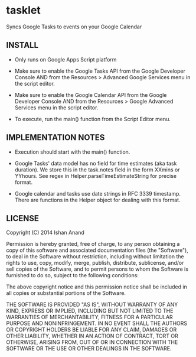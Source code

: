 tasklet
=======

Syncs Google Tasks to events on your Google Calendar


INSTALL
-------

* Only runs on Google Apps Script platform

* Make sure to enable the Google Tasks API from the Google Developer Console
AND from the Resources > Advanced Google Services menu in the script editor.

* Make sure to enable the Google Calendar API from the Google Developer Console
AND from the Resources > Google Advanced Services menu in the script editor.

* To execute, run the main() function from the Script Editor menu.

IMPLEMENTATION NOTES
--------------------

* Execution should start with the main() function.

* Google Tasks' data model has no field for time estimates (aka task duration). We
store this in the task.notes field in the form XXmins or YYhours. See regex in 
Helper.parseTimeEstimateString for precise format.

* Google calendar and tasks use date strings in RFC 3339 timestamp. There are functions
in the Helper object for dealing with this format.

LICENSE
-------

Copyright (C) 2014 Ishan Anand

Permission is hereby granted, free of charge, to any person obtaining a copy of this software and associated documentation files (the "Software"), to deal in the Software without restriction, including without limitation the rights to use, copy, modify, merge, publish, distribute, sublicense, and/or sell copies of the Software, and to permit persons to whom the Software is furnished to do so, subject to the following conditions:

The above copyright notice and this permission notice shall be included in all copies or substantial portions of the Software.

THE SOFTWARE IS PROVIDED "AS IS", WITHOUT WARRANTY OF ANY KIND, EXPRESS OR IMPLIED, INCLUDING BUT NOT LIMITED TO THE WARRANTIES OF MERCHANTABILITY, FITNESS FOR A PARTICULAR PURPOSE AND NONINFRINGEMENT. IN NO EVENT SHALL THE AUTHORS OR COPYRIGHT HOLDERS BE LIABLE FOR ANY CLAIM, DAMAGES OR OTHER LIABILITY, WHETHER IN AN ACTION OF CONTRACT, TORT OR OTHERWISE, ARISING FROM, OUT OF OR IN CONNECTION WITH THE SOFTWARE OR THE USE OR OTHER DEALINGS IN THE SOFTWARE.
